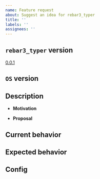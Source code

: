 ```yaml
---
name: Feature request
about: Suggest an idea for rebar3_typer
title: ''
labels: ''
assignees: ''
---
```


## `rebar3_typer` version
<!-- Put release version here and update tag link -->
[0.0.1](https://github.com/AdRoll/rebar3_typer/releases/tag/0.0.1)

## `OS` version
<!-- Put the `OS` version ... -->

## Description
* **Motivation**
<!-- (Optional)Describe motivation ... -->
* **Proposal**
<!-- (Optional)Describe proposal of the solution ... -->

## Current behavior
<!-- (Optional)Describe current behavior ... -->

## Expected behavior
<!-- (Optional)Describe expected behavior ... -->

## Config
<!-- (Optional)Put configuration ... -->
